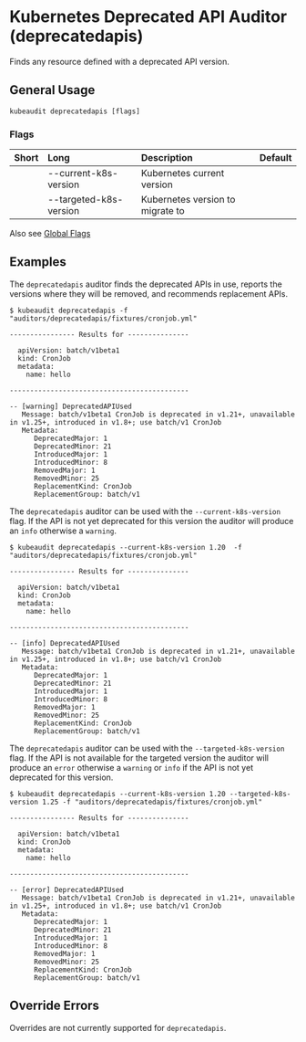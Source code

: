 # Kubernetes Deprecated API Auditor (deprecatedapis)

Finds any resource defined with a deprecated API version.

## General Usage

```
kubeaudit deprecatedapis [flags]
```

### Flags
| Short   | Long                   | Description                                   | Default             |
| :------ | :--------------------- | :-------------------------------------------- | :------------------ |
|         | --current-k8s-version  | Kubernetes current version                    |                     |
|         | --targeted-k8s-version | Kubernetes version to migrate to              |                     |


Also see [Global Flags](/README.md#global-flags)

## Examples

The `deprecatedapis` auditor finds the deprecated APIs in use, reports the versions where they will be removed, and recommends replacement APIs.
```
$ kubeaudit deprecatedapis -f "auditors/deprecatedapis/fixtures/cronjob.yml"

---------------- Results for ---------------

  apiVersion: batch/v1beta1
  kind: CronJob
  metadata:
    name: hello

--------------------------------------------

-- [warning] DeprecatedAPIUsed
   Message: batch/v1beta1 CronJob is deprecated in v1.21+, unavailable in v1.25+, introduced in v1.8+; use batch/v1 CronJob
   Metadata:
      DeprecatedMajor: 1
      DeprecatedMinor: 21
      IntroducedMajor: 1
      IntroducedMinor: 8
      RemovedMajor: 1
      RemovedMinor: 25
      ReplacementKind: CronJob
      ReplacementGroup: batch/v1
```

The `deprecatedapis` auditor can be used with the `--current-k8s-version` flag. If the API is not yet deprecated for this version the auditor will produce an `info` otherwise a `warning`.
```
$ kubeaudit deprecatedapis --current-k8s-version 1.20  -f "auditors/deprecatedapis/fixtures/cronjob.yml"

---------------- Results for ---------------

  apiVersion: batch/v1beta1
  kind: CronJob
  metadata:
    name: hello

--------------------------------------------

-- [info] DeprecatedAPIUsed
   Message: batch/v1beta1 CronJob is deprecated in v1.21+, unavailable in v1.25+, introduced in v1.8+; use batch/v1 CronJob
   Metadata:
      DeprecatedMajor: 1
      DeprecatedMinor: 21
      IntroducedMajor: 1
      IntroducedMinor: 8
      RemovedMajor: 1
      RemovedMinor: 25
      ReplacementKind: CronJob
      ReplacementGroup: batch/v1
```

The `deprecatedapis` auditor can be used with the `--targeted-k8s-version` flag. If the API is not available for the targeted version the auditor will produce an `error` otherwise a `warning` or `info` if the API is not yet deprecated for this version. 
```
$ kubeaudit deprecatedapis --current-k8s-version 1.20 --targeted-k8s-version 1.25 -f "auditors/deprecatedapis/fixtures/cronjob.yml"

---------------- Results for ---------------

  apiVersion: batch/v1beta1
  kind: CronJob
  metadata:
    name: hello

--------------------------------------------

-- [error] DeprecatedAPIUsed
   Message: batch/v1beta1 CronJob is deprecated in v1.21+, unavailable in v1.25+, introduced in v1.8+; use batch/v1 CronJob
   Metadata:
      DeprecatedMajor: 1
      DeprecatedMinor: 21
      IntroducedMajor: 1
      IntroducedMinor: 8
      RemovedMajor: 1
      RemovedMinor: 25
      ReplacementKind: CronJob
      ReplacementGroup: batch/v1
```

## Override Errors

Overrides are not currently supported for `deprecatedapis`.
